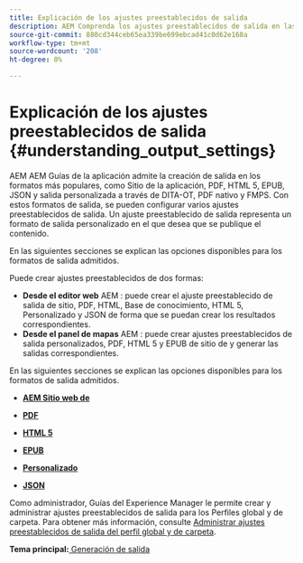 ```yaml
---
title: Explicación de los ajustes preestablecidos de salida
description: AEM Comprenda los ajustes preestablecidos de salida en las guías de la. AEM Cree ajustes preestablecidos de salida desde el editor web y el panel de asignaciones para los formatos de sitio, PDF, HTML 5, EPUB, personalizado y JSON de la.
source-git-commit: 880cd344ceb65ea339be699ebcad41c0d62e168a
workflow-type: tm+mt
source-wordcount: '208'
ht-degree: 0%

---
```


# Explicación de los ajustes preestablecidos de salida {#understanding_output_settings}

AEM AEM Guías de la aplicación admite la creación de salida en los formatos más populares, como Sitio de la aplicación, PDF, HTML 5, EPUB, JSON y salida personalizada a través de DITA-OT, PDF nativo y FMPS. Con estos formatos de salida, se pueden configurar varios ajustes preestablecidos de salida. Un ajuste preestablecido de salida representa un formato de salida personalizado en el que desea que se publique el contenido.

En las siguientes secciones se explican las opciones disponibles para los formatos de salida admitidos.

Puede crear ajustes preestablecidos de dos formas:

- **Desde el editor web** AEM : puede crear el ajuste preestablecido de salida de sitio, PDF, HTML, Base de conocimiento, HTML 5, Personalizado y JSON de forma que se puedan crear los resultados correspondientes.
- **Desde el panel de mapas** AEM : puede crear ajustes preestablecidos de salida personalizados, PDF, HTML 5 y EPUB de sitio de y generar las salidas correspondientes.

En las siguientes secciones se explican las opciones disponibles para los formatos de salida admitidos.

- **[AEM Sitio web de](generate-output-aem-site.md)**

- **[PDF](generate-output-pdf.md)**

- **[HTML 5](generate-output-html5.md)**

- **[EPUB](generate-output-epub.md)**

- **[Personalizado](generate-output-custom.md)**

- **[JSON](generate-output-json.md)**

Como administrador, Guías del Experience Manager le permite crear y administrar ajustes preestablecidos de salida para los Perfiles global y de carpeta. Para obtener más información, consulte [Administrar ajustes preestablecidos de salida del perfil global y de carpeta](./web-editor-manage-output-presets.md).

**Tema principal:**[ Generación de salida](generate-output.md)
